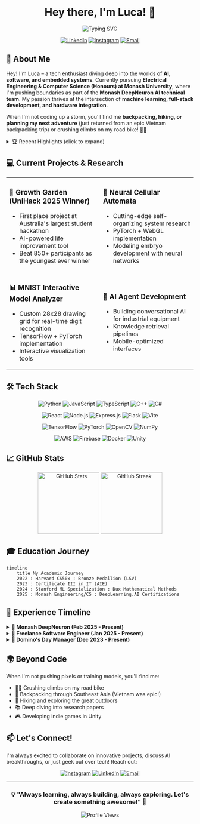 <div align="center">
  
  # Hey there, I'm Luca! 👋
  
  <img src="https://readme-typing-svg.herokuapp.com?font=Fira+Code&weight=600&size=28&pause=1000&color=6C63FF&center=true&vCenter=true&width=600&lines=First+Year+Engineering+%2F+Comp+Sci+Student;Youngest+Ever+UniHack+Winner+2025+%F0%9F%8F%86;AI+Researcher+%40+Monash+DeepNeuron;Full+Stack+Developer;Machine+Learning+Enthusiast;Road+Bike+Rider+%F0%9F%9A%B4" alt="Typing SVG" />
  
  [![LinkedIn](https://img.shields.io/badge/LinkedIn-0077B5?style=for-the-badge&logo=linkedin&logoColor=white)](https://www.linkedin.com/in/luca-lowndes)
  [![Instagram](https://img.shields.io/badge/Instagram-E4405F?style=for-the-badge&logo=instagram&logoColor=white)](https://www.instagram.com/lucaclowns/)
  [![Email](https://img.shields.io/badge/Email-D14836?style=for-the-badge&logo=gmail&logoColor=white)](mailto:luca@lowndes.net)
  
</div>

## 🚀 About Me

Hey! I'm Luca – a tech enthusiast diving deep into the worlds of **AI, software, and embedded systems**. Currently pursuing **Electrical Engineering & Computer Science (Honours) at Monash University**, where I'm pushing boundaries as part of the **Monash DeepNeuron AI technical team**. My passion thrives at the intersection of **machine learning, full-stack development, and hardware integration**.

When I'm not coding up a storm, you'll find me **backpacking, hiking, or planning my next adventure** (just returned from an epic Vietnam backpacking trip) or crushing climbs on my road bike! 🚴‍♂️

<details>
<summary>🏆 Recent Highlights (click to expand)</summary>

- 🥇 **UniHack 2025 WINNER** - First place out of 850+ participants (Youngest ever winner!)
- 🧠 AI Research Team Member at Monash DeepNeuron
- 💼 Freelance AI Integration Specialist (Scag Australia & International Mowers)
- 🎓 Dux of Mathematical Methods
- 📚 Completed Stanford & DeepLearning.AI's ML Specializations

</details>

## 💻 Current Projects & Research

<table>
<tr>
<td width="50%">

### 🌱 Growth Garden (UniHack 2025 Winner)
- First place project at Australia's largest student hackathon
- AI-powered life improvement tool
- Beat 850+ participants as the youngest ever winner

</td>
<td width="50%">

### 🔬 Neural Cellular Automata
- Cutting-edge self-organizing system research
- PyTorch + WebGL implementation
- Modeling embryo development with neural networks

</td>
</tr>
<tr>
<td width="50%">

### 📊 MNIST Interactive Model Analyzer
- Custom 28x28 drawing grid for real-time digit recognition
- TensorFlow + PyTorch implementation
- Interactive visualization tools

</td>
<td width="50%">

### 🤖 AI Agent Development
- Building conversational AI for industrial equipment
- Knowledge retrieval pipelines
- Mobile-optimized interfaces

</td>
</tr>
</table>

## 🛠️ Tech Stack

<div align="center">

![Python](https://img.shields.io/badge/Python-3776AB?style=for-the-badge&logo=python&logoColor=white)
![JavaScript](https://img.shields.io/badge/JavaScript-F7DF1E?style=for-the-badge&logo=javascript&logoColor=black)
![TypeScript](https://img.shields.io/badge/TypeScript-007ACC?style=for-the-badge&logo=typescript&logoColor=white)
![C++](https://img.shields.io/badge/C++-00599C?style=for-the-badge&logo=c%2B%2B&logoColor=white)
![C#](https://img.shields.io/badge/C%23-239120?style=for-the-badge&logo=c-sharp&logoColor=white)

![React](https://img.shields.io/badge/React-20232A?style=for-the-badge&logo=react&logoColor=61DAFB)
![Node.js](https://img.shields.io/badge/Node.js-43853D?style=for-the-badge&logo=node.js&logoColor=white)
![Express.js](https://img.shields.io/badge/Express.js-000000?style=for-the-badge&logo=express&logoColor=white)
![Flask](https://img.shields.io/badge/Flask-000000?style=for-the-badge&logo=flask&logoColor=white)
![Vite](https://img.shields.io/badge/Vite-646CFF?style=for-the-badge&logo=vite&logoColor=white)

![TensorFlow](https://img.shields.io/badge/TensorFlow-FF6F00?style=for-the-badge&logo=tensorflow&logoColor=white)
![PyTorch](https://img.shields.io/badge/PyTorch-EE4C2C?style=for-the-badge&logo=pytorch&logoColor=white)
![OpenCV](https://img.shields.io/badge/OpenCV-5C3EE8?style=for-the-badge&logo=opencv&logoColor=white)
![NumPy](https://img.shields.io/badge/NumPy-013243?style=for-the-badge&logo=numpy&logoColor=white)

![AWS](https://img.shields.io/badge/AWS-232F3E?style=for-the-badge&logo=amazon-aws&logoColor=white)
![Firebase](https://img.shields.io/badge/Firebase-FFCA28?style=for-the-badge&logo=firebase&logoColor=black)
![Docker](https://img.shields.io/badge/Docker-2496ED?style=for-the-badge&logo=docker&logoColor=white)
![Unity](https://img.shields.io/badge/Unity-000000?style=for-the-badge&logo=unity&logoColor=white)

</div>

## 📈 GitHub Stats

<div align="center">
  
  <img src="https://github-readme-stats.vercel.app/api?username=LucaLow&show_icons=true&theme=radical" alt="GitHub Stats" height="165">
  <img src="https://github-readme-streak-stats.herokuapp.com/?user=LucaLow&theme=radical" alt="GitHub Streak" height="165">
  
</div>

## 🎓 Education Journey

```mermaid
timeline
    title My Academic Journey
    2022 : Harvard CS50x : Bronze Medallion (LSV)
    2023 : Certificate III in IT (AIE)
    2024 : Stanford ML Specialization : Dux Mathematical Methods
    2025 : Monash Engineering/CS : DeepLearning.AI Certifications
```

## 🌟 Experience Timeline

<details>
<summary><b>🧠 Monash DeepNeuron (Feb 2025 - Present)</b></summary>

- **AI & HPC Technical Team Member**
- Specializing in Neural Cellular Automata research
- Implementing cutting-edge ML methodologies with PyTorch
- Educating students on AI fundamentals and applications

</details>

<details>
<summary><b>💼 Freelance Software Engineer (Jan 2025 - Present)</b></summary>

- **AI Integration Specialist**
- Built "Scag Mechanic" AI agent for Scag Australia
- Developed "IM Advisor" for International Mowers
- Engineered conversational prompts and knowledge-retrieval systems
- Mobile-optimized AI interfaces

</details>

<details>
<summary><b>🍕 Domino's Day Manager (Dec 2023 - Present)</b></summary>

- Managing operations in high-pressure environments
- Ensuring exceptional customer service
- Leadership experience managing teams

</details>

## 🌍 Beyond Code

When I'm not pushing pixels or training models, you'll find me:

- 🚴‍♂️ Crushing climbs on my road bike
- 🎒 Backpacking through Southeast Asia (Vietnam was epic!)
- 🥾 Hiking and exploring the great outdoors
- 📚 Deep diving into research papers
- 🎮 Developing indie games in Unity

## 📫 Let's Connect!

I'm always excited to collaborate on innovative projects, discuss AI breakthroughs, or just geek out over tech! Reach out:

<div align="center">
  
  [![Instagram](https://img.shields.io/badge/Instagram-%40lucaclowns-E4405F?style=for-the-badge&logo=instagram&logoColor=white)](https://www.instagram.com/lucaclowns/)
  [![LinkedIn](https://img.shields.io/badge/LinkedIn-Luca_Lowndes-0077B5?style=for-the-badge&logo=linkedin&logoColor=white)](https://www.linkedin.com/in/luca-lowndes)
  [![Email](https://img.shields.io/badge/Email-luca@lowndes.net-D14836?style=for-the-badge&logo=gmail&logoColor=white)](mailto:luca@lowndes.net)
  
</div>

---

<div align="center">
  
  ### 💡 "Always learning, always building, always exploring. Let's create something awesome!" 🚀
  
  ![Profile Views](https://komarev.com/ghpvc/?username=LucaLow&color=blueviolet&style=flat-square)
  
</div>
